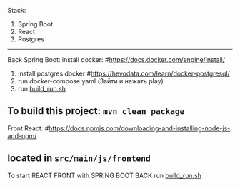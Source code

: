Stack:
1. Spring Boot
2. React
3. Postgres
---------------------------------------------

Back Spring Boot:
install docker: #https://docs.docker.com/engine/install/

1. install postgres docker #https://hevodata.com/learn/docker-postgresql/
2. run docker-compose.yaml (Зайти и нажать play)
3. run [build_run.sh](build_run.sh)

To build this project:
`mvn clean package`
---------------------------------------------

Front React:
#https://docs.npmjs.com/downloading-and-installing-node-js-and-npm/

located in `src/main/js/frontend`
---------------------------------------------

To start REACT FRONT with SPRING BOOT BACK run
[build_run.sh](build_run.sh)